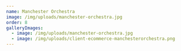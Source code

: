 ```yaml
---
name: Manchester Orchestra
image: /img/uploads/manchester-orchestra.jpg
order: 8
galleryImages:
  - image: /img/uploads/manchester-orchestra.jpg
  - image: /img/uploads/client-ecommerce-manchesterorchestra.png
---
```

